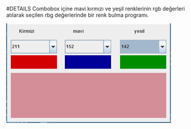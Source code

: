 ﻿#DETAILS
Combobox içine  mavi kırmızı ve yeşil renklerinin rgb değerleri atılarak seçilen rbg değerlerinde bir renk bulma programı.

![Example](https://github.com/hakansefa/rgbchooser/blob/master/choser.PNG)









